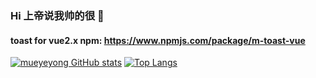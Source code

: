 ### Hi 上帝说我帅的很 👋

<!--
**muyeyong/muyeyong** is a ✨ _special_ ✨ repository because its `README.md` (this file) appears on your GitHub profile.

Here are some ideas to get you started:

- 🔭 I’m currently working on ...
- 🌱 I’m currently learning ...
- 👯 I’m looking to collaborate on ...
- 🤔 I’m looking for help with ...
- 💬 Ask me about ...
- 📫 How to reach me: ...
- 😄 Pronouns: ...
- ⚡ Fun fact: ...
-->
#### toast for vue2.x npm:  https://www.npmjs.com/package/m-toast-vue
[![mueyeyong GitHub stats](https://github-readme-stats.vercel.app/api?username=muyeyong)](https://github.com/anuraghazra/github-readme-stats)
[![Top Langs](https://github-readme-stats.vercel.app/api/top-langs/?username=muyeyong&layout=compact)](https://github.com/anuraghazra/github-readme-stats)


